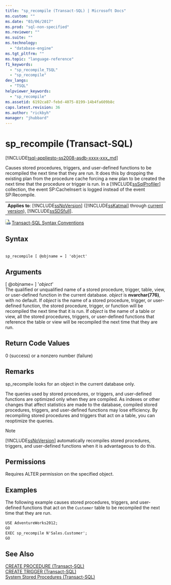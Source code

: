 ```yaml
---
title: "sp_recompile (Transact-SQL) | Microsoft Docs"
ms.custom: ""
ms.date: "03/06/2017"
ms.prod: "sql-non-specified"
ms.reviewer: ""
ms.suite: ""
ms.technology: 
  - "database-engine"
ms.tgt_pltfrm: ""
ms.topic: "language-reference"
f1_keywords: 
  - "sp_recompile_TSQL"
  - "sp_recompile"
dev_langs: 
  - "TSQL"
helpviewer_keywords: 
  - "sp_recompile"
ms.assetid: 6192ca87-febd-4075-8199-14b4fa609b8c
caps.latest.revision: 36
ms.author: "rickbyh"
manager: "jhubbard"
---
```

# sp_recompile (Transact-SQL)
[!INCLUDE[tsql-appliesto-ss2008-asdb-xxxx-xxx_md](../../../relational-databases/import-export/includes/tsql-appliesto-ss2008-asdb-xxxx-xxx-md.md)]

  Causes stored procedures, triggers, and user-defined functions to be recompiled the next time that they are run. It does this by dropping the existing plan from the procedure cache forcing a new plan to be created the next time that the procedure or trigger is run. In a [!INCLUDE[ssSqlProfiler](../../../analysis-services/data-mining/includes/sssqlprofiler-md.md)] collection, the event SP:CacheInsert is logged instead of the event SP:Recompile.  
  
||  
|-|  
|**Applies to**: [!INCLUDE[ssNoVersion](../../../advanced-analytics/r-services/includes/ssnoversion-md.md)] ([!INCLUDE[ssKatmai](../../../analysis-services/data-mining/includes/sskatmai-md.md)] through [current version](http://go.microsoft.com/fwlink/p/?LinkId=299658)), [!INCLUDE[ssSDSfull](../../../analysis-services/multidimensional-models/includes/sssdsfull-md.md)].|  
  
 ![Topic link icon](../../../database-engine/configure/windows/media/topic-link.gif "Topic link icon") [Transact-SQL Syntax Conventions](../../../t-sql/language-elements/transact-sql-syntax-conventions-transact-sql.md)  
  
## Syntax  
  
```tsql  
  
sp_recompile [ @objname = ] 'object'  
```  
  
## Arguments  
 [ @objname= ] '*object*'  
 The qualified or unqualified name of a stored procedure, trigger, table, view, or user-defined function in the current database. *object* is **nvarchar(776)**, with no default. If *object* is the name of a stored procedure, trigger, or user-defined function, the stored procedure, trigger, or function will be recompiled the next time that it is run. If *object* is the name of a table or view, all the stored procedures, triggers, or user-defined functions that reference the table or view will be recompiled the next time that they are run.  
  
## Return Code Values  
 0 (success) or a nonzero number (failure)  
  
## Remarks  
 sp_recompile looks for an object in the current database only.  
  
 The queries used by stored procedures, or triggers, and user-defined functions are optimized only when they are compiled. As indexes or other changes that affect statistics are made to the database, compiled stored procedures, triggers, and user-defined functions may lose efficiency. By recompiling stored procedures and triggers that act on a table, you can reoptimize the queries.  
  
> [!NOTE]  
>  [!INCLUDE[ssNoVersion](../../../advanced-analytics/r-services/includes/ssnoversion-md.md)] automatically recompiles stored procedures, triggers, and user-defined functions when it is advantageous to do this.  
  
## Permissions  
 Requires ALTER permission on the specified object.  
  
## Examples  
 The following example causes stored procedures, triggers, and user-defined functions that act on the `Customer` table to be recompiled the next time that they are run.  
  
```  
USE AdventureWorks2012;  
GO  
EXEC sp_recompile N'Sales.Customer';  
GO  
```  
  
## See Also  
 [CREATE PROCEDURE &#40;Transact-SQL&#41;](../../../t-sql/statements/create-procedure-transact-sql.md)   
 [CREATE TRIGGER &#40;Transact-SQL&#41;](../../../t-sql/statements/create-trigger-transact-sql.md)   
 [System Stored Procedures &#40;Transact-SQL&#41;](../../../relational-databases/reference/system-stored-procedures/system-stored-procedures-transact-sql.md)  
  
  